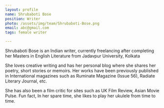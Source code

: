 ```yaml
---
layout: profile
name: Shrubaboti Bose
position: Writer
photo: /assets/img/team/Shrubaboti-Bose.png
email: abc@gmail.com
tags: female writer

---
```

Shrubaboti Bose is an Indian writer, currently freelancing after completing her Masters in English Literature from Jadavpur University, Kolkata

She loves creative writing and has her personal blog where she shares her poetry, short stories or memoirs. Her works have been previously published in International magazines such as Ruminate Magazine (Issue 56), Radiate Literary Journal, etc.

She has also been a film critic for sites such as UK Film Review, Asian Movie Pulse. Fun fact, In her spare time, she likes to play her ukulele from time to time.
